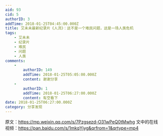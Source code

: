 ```yaml
---
aid: 93
cid: 5
authorID: 3
addTime: 2018-01-25T04:45:00.000Z
title: 艾未未最新纪录片《人流》：这不是一个难民问题，这是一场人类危机
tags:
    - 艾未未
    - 纪录片
    - 难民
    - 问题
    - 人类
comments:
    -
        authorID: 149
        addTime: 2018-01-25T05:05:00.000Z
        content: 谢谢分享
    -
        authorID: 1
        addTime: 2018-01-25T06:27:00.000Z
        content: 有空看下
date: 2018-01-25T06:27:00.000Z
category: 分享发现
---
```


原文：https://mp.weixin.qq.com/s/7Pzgsezd-O31wPeQ0tMwhg 文中的在线视频：https://pan.baidu.com/s/1mkqYjyg&qrfrom=1&qrtype=mp4
